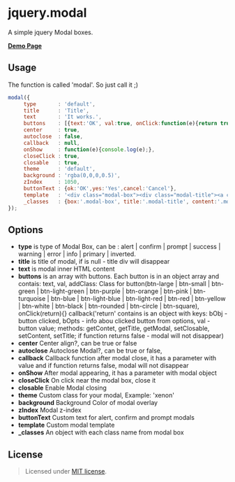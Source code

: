 jquery.modal
============

A simple jquery Modal boxes.

__<a href="http://creativedream.net/plugins/jquery.modal/" target="_blank">Demo Page</a>__

Usage
-------
The function is called 'modal'. So just call it ;)
~~~ javascript
modal({
	 type       : 'default',
	 title      : 'Title',
	 text       : 'It works.',
	 buttons    : [{text:'OK', val:true, onClick:function(e){return true} }, {text:'Cancel', val:'cancel', 			         onClick    : function(e){alert('If function return false, modal will not disappear.'); return false} }],
	 center     : true,
	 autoclose  : false,
	 callback   : null,
	 onShow     : function(e){console.log(e);},
	 closeClick : true,
	 closable   : true,
	 theme      : 'default',
	 background : 'rgba(0,0,0,0.5)',
	 zIndex     : 1050,
	 buttonText : {ok:'OK',yes:'Yes',cancel:'Cancel'},
	 template   : '<div class="modal-box"><div class="modal-title"><a class="modal-close-btn"></a></div><div class="modal-text"></div><div class="modal-buttons"></div></div>',
	 _classes   : {box:'.modal-box', title:'.modal-title', content:'.modal-text', buttons:'.modal-buttons', closebtn:'.modal-close-btn'}
});
~~~~

Options
-------
* __type__ is type of Modal Box, can be : alert | confirm | prompt | success | warning | error | info | primary | inverted.
* __title__ is title of modal, if is null - title div will disappear
* __text__ is modal inner HTML content
* __buttons__ is an array with buttons. Each button is in an object array and contais: text, val, addClass: Class for button(btn-large | btn-small | btn-green | btn-light-green | btn-purple | btn-orange | btn-pink | btn-turquoise | btn-blue | btn-light-blue | btn-light-red | btn-red | btn-yellow | btn-white | btn-black | btn-rounded | btn-circle | btn-square), onClick(return){} callback('return' contains is an object with keys: bObj - button clicked, bOpts - info abou clicked button from options, val - button value; methods: getContet, getTitle, getModal, setClosable, setContent, setTitle; if function returns false - modal will not disappear)
* __center__ Center align?, can be true or false
* __autoclose__ Autoclose Modal?, can be true or false,
* __callback__ Callback function after modal close, it has a parameter with value and if function returns false, modal will not disappear
* __onShow__ After modal appearing, it has a parameter with modal object
* __closeClick__ On click near the modal box, close it
* __closable__ Enable Modal closing
* __theme__ Custom class for your modal, Example: 'xenon'
* __background__ Background Color of modal overlay
* __zIndex__ Modal z-index
* __buttonText__ Custom text for alert, confirm and prompt modals
* __template__ Custom modal template
* <b>_classes</b> An object with each class name from modal box

License
-------
> Licensed under <a href="http://opensource.org/licenses/MIT">MIT license</a>.

